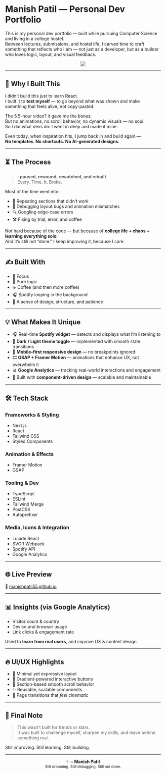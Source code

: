 # Manish Patil — Personal Dev Portfolio

This is my personal dev portfolio — built while pursuing Computer Science and living in a college hostel.  
Between lectures, submissions, and hostel life, I carved time to craft something that reflects who I am — not just as a developer, but as a builder who loves logic, layout, and visual feedback.

<p align="center">
  <img src="https://readme-typing-svg.demolab.com?font=Fira+Code&pause=900&color=0AEFFF&center=true&vCenter=true&width=650&lines=Built+in+a+hostel+room+after+midnight.;Not+a+template.+Not+a+clone.;Just+Next.js%2C+Tailwind%2C+logic+%26+patience.;Every+line+of+code+written+with+purpose.;Still+debugging.+Still+dreaming.+Still+building." />
</p>

---

## 🎯 Why I Built This

I didn’t build this just to learn React.  
I built it to **test myself** — to go beyond what was shown and make something that feels alive, not copy-pasted.

The 5.5-hour video? It gave me the bones.  
But no animations, no scroll behavior, no dynamic visuals — no soul.  
So I did what devs do: I went in deep and made it mine.

Even today, when inspiration hits, I jump back in and build again —  
**No templates. No shortcuts. No AI-generated designs.**

---

## ⏳ The Process

> I **paused, rewound, rewatched, and rebuilt.**  
> Every. Time. It. Broke.

Most of the time went into:
- 🔁 Repeating sections that didn’t work  
- 🧩 Debugging layout bugs and animation mismatches  
- 🔍 Googling edge-case errors  
- 🛠 Fixing by trial, error, and coffee  

Not hard because of the code — but because of **college life + chaos + learning everything solo**.  
And it’s still not “done.” I keep improving it, because I care.

---

## ✍️ Built With

- 💪 Focus  
- 🧠 Pure logic  
- ☕ Coffee (and then more coffee)  
- 🎧 Spotify looping in the background  
- 🧵 A sense of design, structure, and patience  

---

## 💡 What Makes It Unique

- 🎧 Real-time **Spotify widget** — detects and displays what I’m listening to  
- 🌙 **Dark / Light theme toggle** — implemented with smooth state transitions  
- 📱 **Mobile-first responsive design** — no breakpoints ignored  
- 🎞️ **GSAP + Framer Motion** — animations that enhance UX, not overwhelm it  
- 📊 **Google Analytics** — tracking real-world interactions and engagement  
- 🧩 Built with **component-driven design** — scalable and maintainable

---

## 🛠 Tech Stack

### Frameworks & Styling
- Next.js  
- React  
- Tailwind CSS  
- Styled Components  

### Animation & Effects
- Framer Motion  
- GSAP  

### Tooling & Dev
- TypeScript  
- ESLint  
- Tailwind Merge  
- PostCSS  
- Autoprefixer  

### Media, Icons & Integration
- Lucide React  
- SVGR Webpack  
- Spotify API  
- Google Analytics  

---

## 🌐 Live Preview

🔗 [manishpatil55.github.io](https://manishpatil55.github.io)

---

## 📊 Insights (via Google Analytics)

- Visitor count & country  
- Device and browser usage  
- Link clicks & engagement rate  

Used to **learn from real users**, and improve UX & content design.

---

## 🔥 UI/UX Highlights

- 🧠 Minimal yet expressive layout  
- 💫 Gradient-powered interactive buttons  
- 🎯 Section-based smooth scroll behavior  
- ✨ Reusable, scalable components  
- 🎥 Page transitions that *feel cinematic*

---

## 🙌 Final Note

> This wasn’t built for trends or stars.  
> It was built to challenge myself, sharpen my skills, and leave behind something real.

Still improving. Still learning. Still building.

---

<div align="center">

✨ <strong>– Manish Patil</strong>  
<sub>Still dreaming. Still debugging. Still not done.</sub>

</div>
